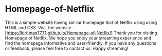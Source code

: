 # Homepage-of-Netflix
This is a simple website having similar homepage that of Netflix using using HTML and CSS.
Visit the website - [https://kirtiman7771.github.io/Homepage-of-Netflix/]
Thank you for visiting Homepage of Netflix. We hope you enjoy your streaming experience and find the homepage informative and user-friendly. If you have any questions or feedback, please feel free to contact us. Happy streaming!
